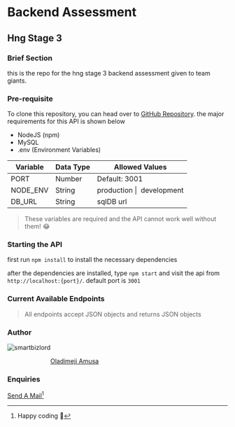 # Backend Assessment

## Hng Stage 3

### Brief Section

this is the repo for the hng stage 3 backend assessment given to team giants.

### Pre-requisite

To clone this repository, you can head over to [GitHub Repository](https://github.com/hngx-org/Giants-food-backend.git). the major requirements for this API is shown below

- NodeJS (npm)
- MySQL
- .env (Environment Variables)

| Variable | Data Type | Allowed Values                       |
| -------- | --------- | ------------------------------------ |
| PORT     | Number    | Default: 3001                        |
| NODE_ENV | String    | production&nbsp;\|&nbsp; development |
| DB_URL   | String    | sqlDB url                          |

> These variables are required and the API cannot work well without them! :joy:

### Starting the API

first run `npm install` to install the necessary dependencies

after the dependencies are installed, type `npm start` and visit the api from `http://localhost:{port}/`. default port is `3001`

### Current Available Endpoints

> All endpoints accept JSON objects and returns JSON objects

### Author

![smartbizlord](https://avatars.githubusercontent.com/u/103539335?v=4)

&nbsp;&nbsp;&nbsp;&nbsp;&nbsp;&nbsp;&nbsp;&nbsp;&nbsp;&nbsp;&nbsp;&nbsp;&nbsp;&nbsp;&nbsp;&nbsp;&nbsp;&nbsp;&nbsp;&nbsp;&nbsp;&nbsp;&nbsp;&nbsp;&nbsp;[Oladimeji Amusa](https://github.com/smartbizlord/hng-task2)

### Enquiries

[Send A Mail](mailto:smartbizlord@gmail.com)[^1]

[^1]: Happy coding :wave:

